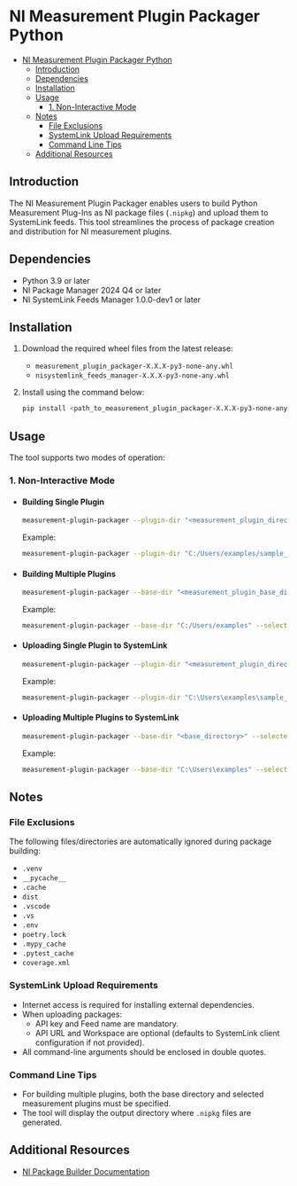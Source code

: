 # NI Measurement Plugin Packager Python

- [NI Measurement Plugin Packager Python](#ni-measurement-plugin-packager-python)
  - [Introduction](#introduction)
  - [Dependencies](#dependencies)
  - [Installation](#installation)
  - [Usage](#usage)
    - [1. Non-Interactive Mode](#1-non-interactive-mode)
  - [Notes](#notes)
    - [File Exclusions](#file-exclusions)
    - [SystemLink Upload Requirements](#systemlink-upload-requirements)
    - [Command Line Tips](#command-line-tips)
  - [Additional Resources](#additional-resources)

## Introduction

The NI Measurement Plugin Packager enables users to build Python Measurement Plug-Ins as NI package files (`.nipkg`) and upload them to SystemLink feeds. This tool streamlines the process of package creation and distribution for NI measurement plugins.

## Dependencies

- Python 3.9 or later
- NI Package Manager 2024 Q4 or later
- NI SystemLink Feeds Manager 1.0.0-dev1 or later

## Installation

1. Download the required wheel files from the latest release:
    - `measurement_plugin_packager-X.X.X-py3-none-any.whl`
    - `nisystemlink_feeds_manager-X.X.X-py3-none-any.whl`
2. Install using the command below:

    ```bash
    pip install <path_to_measurement_plugin_packager-X.X.X-py3-none-any.whl> <path_to_nisystemlink_feeds_manager-X.X.X-py3-none-any.whl>
    ```

## Usage

The tool supports two modes of operation:

### 1. Non-Interactive Mode
<!-- TODO: Update the flag names -->
- #### Building Single Plugin

  ```bash
  measurement-plugin-packager --plugin-dir "<measurement_plugin_directory>"
  ```

  Example:

  ```bash
  measurement-plugin-packager --plugin-dir "C:/Users/examples/sample_measurement"
  ```

- #### Building Multiple Plugins

  ```bash
  measurement-plugin-packager --base-dir "<measurement_plugin_base_directory>" --selected-meas-plugins "<plugin1,plugin2>"
  ```
  
  Example:
  
  ```bash
  measurement-plugin-packager --base-dir "C:/Users/examples" --selected-meas-plugins "sample_measurement,test_measurement"
  ```

- #### Uploading Single Plugin to SystemLink

  ```bash
  measurement-plugin-packager --plugin-dir "<measurement_plugin_directory>" --upload-packages --api-url "<systemlink_api_url>" --api-key "<api_key>" --workspace   "<workspace_name>" --feed-name "<feed_name>"
  ```
  
  Example:
  
  ```bash
  measurement-plugin-packager --plugin-dir "C:\Users\examples\sample_measurement" --upload-packages --api-url "https://dev-api.lifecyclesolutions.ni.com/"   --api-key "123234" --workspace "sample_workspace" --feed-name "example_feed"
  ```

- #### Uploading Multiple Plugins to SystemLink

  ```bash
  measurement-plugin-packager --base-dir "<base_directory>" --selected-meas-plugins "<plugin1,plugin2>" --upload-packages --api-url "<systemlink_api_url>"   --api-key "<api_key>" --workspace "<workspace_name>" --feed-name "<feed_name>"
  ```
  
  Example:
  
  ```bash
  measurement-plugin-packager --base-dir "C:\Users\examples" --selected-meas-plugins "sample_measurement,testing_measurement" --upload-packages --api-url "https://  dev-api.lifecyclesolutions.ni.com/" --api-key "123234" --workspace "sample_workspace" --feed-name "example_feed"
  ```

## Notes

### File Exclusions

The following files/directories are automatically ignored during package building:

- `.venv`
- `__pycache__`
- `.cache`
- `dist`
- `.vscode`
- `.vs`
- `.env`
- `poetry.lock`
- `.mypy_cache`
- `.pytest_cache`
- `coverage.xml`

### SystemLink Upload Requirements

- Internet access is required for installing external dependencies.
- When uploading packages:
  - API key and Feed name are mandatory.
  <!-- To be decided -->
  - API URL and Workspace are optional (defaults to SystemLink client configuration if not provided).
- All command-line arguments should be enclosed in double quotes.

### Command Line Tips

- For building multiple plugins, both the base directory and selected measurement plugins must be specified.
- The tool will display the output directory where `.nipkg` files are generated.

## Additional Resources

- [NI Package Builder Documentation](https://www.ni.com/docs/en-US/bundle/package-manager/page/build-package-using-cli.html)
